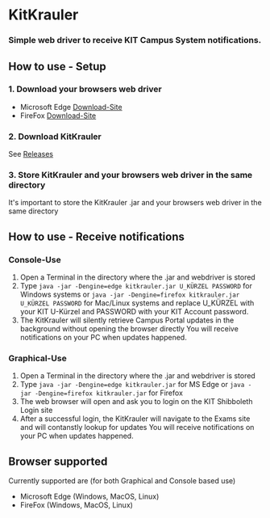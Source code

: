 # KitKrauler
### Simple web driver to receive KIT Campus System notifications.

## How to use - Setup
### 1. Download your browsers web driver
* Microsoft Edge [Download-Site](https://developer.microsoft.com/en-us/microsoft-edge/tools/webdriver/)
* FireFox [Download-Site](https://github.com/mozilla/geckodriver/releases)

### 2. Download KitKrauler
See [Releases](https://github.com/ypsilondev/KitKrauler/releases)

### 3. Store KitKrauler and your browsers web driver in the same directory
It's important to store the KitKrauler .jar and your browsers web driver in the same directory

## How to use - Receive notifications
### Console-Use
1. Open a Terminal in the directory where the .jar and webdriver is stored
2. Type ``java -jar -Dengine=edge kitkrauler.jar U_KÜRZEL PASSWORD`` for Windows systems or ``java -jar -Dengine=firefox kitkrauler.jar U_KÜRZEL PASSWORD`` for Mac/Linux systems and replace U_KÜRZEL with your KIT U-Kürzel and PASSWORD with your KIT Account password.
3. The KitKrauler will silently retrieve Campus Portal updates in the background without opening the browser directly
You will receive notifications on your PC when updates happened.

### Graphical-Use
1. Open a Terminal in the directory where the .jar and webdriver is stored
2. Type ``java -jar -Dengine=edge kitkrauler.jar`` for MS Edge or ``java -jar -Dengine=firefox kitkrauler.jar`` for Firefox
3. The web browser will open and ask you to login on the KIT Shibboleth Login site
4. After a successful login, the KitKrauler will navigate to the Exams site and will contanstly lookup for updates
You will receive notifications on your PC when updates happened.

## Browser supported
Currently supported are (for both Graphical and Console based use)
* Microsoft Edge (Windows, MacOS, Linux)
* FireFox (Windows, MacOS, Linux)
